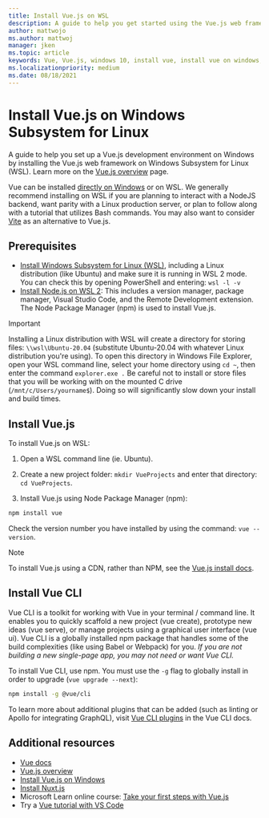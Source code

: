 ```yaml
---
title: Install Vue.js on WSL
description: A guide to help you get started using the Vue.js web frameworks on Windows Subsystem for Linux.
author: mattwojo 
ms.author: mattwoj 
manager: jken
ms.topic: article
keywords: Vue, Vue.js, windows 10, install vue, install vue on windows, install vue with windows, install vue for windows, web app with vue, vue dev environment, install vue on windows subsystem for linux, install vue with wsl, install vue on wsl, install vue on ubuntu on windows
ms.localizationpriority: medium
ms.date: 08/18/2021
---
```


# Install Vue.js on Windows Subsystem for Linux

A guide to help you set up a Vue.js development environment on Windows by installing the Vue.js web framework on Windows Subsystem for Linux (WSL). Learn more on the [Vue.js overview](./vue-overview.md) page.

Vue can be installed [directly on Windows](./vue-on-windows.md) or on WSL. We generally recommend installing on WSL if you are planning to interact with a NodeJS backend, want parity with a Linux production server, or plan to follow along with a tutorial that utilizes Bash commands. You may also want to consider [Vite](https://vitejs.dev/guide/why.html) as an alternative to Vue.js.

## Prerequisites

- [Install Windows Subsystem for Linux (WSL)](/windows/wsl/install-win10), including a Linux distribution (like Ubuntu) and make sure it is running in WSL 2 mode. You can check this by opening PowerShell and entering: `wsl -l -v`
- [Install Node.js on WSL 2](./nodejs-on-wsl.md): This includes a version manager, package manager, Visual Studio Code, and the Remote Development extension. The Node Package Manager (npm) is used to install Vue.js.

> [!IMPORTANT]
> Installing a Linux distribution with WSL will create a directory for storing files: `\\wsl\Ubuntu-20.04` (substitute Ubuntu-20.04 with whatever Linux distribution you're using). To open this directory in Windows File Explorer, open your WSL command line, select your home directory using `cd ~`, then enter the command `explorer.exe .` Be careful not to install or store files that you will be working with on the mounted C drive (`/mnt/c/Users/yourname$`). Doing so will significantly slow down your install and build times.

## Install Vue.js

To install Vue.js on WSL:

1. Open a WSL command line (ie. Ubuntu).

2. Create a new project folder: `mkdir VueProjects` and enter that directory: `cd VueProjects`.

3. Install Vue.js using Node Package Manager (npm):

```bash
npm install vue
```

Check the version number you have installed by using the command: `vue --version`.

> [!NOTE]
> To install Vue.js using a CDN, rather than NPM, see the [Vue.js install docs](https://vuejs.org/v2/guide/installation.html#CDN).

## Install Vue CLI

Vue CLI is a toolkit for working with Vue in your terminal / command line. It enables you to quickly scaffold a new project (vue create), prototype new ideas (vue serve), or manage projects using a graphical user interface (vue ui). Vue CLI is a globally installed npm package that handles some of the build complexities (like using Babel or Webpack) for you. *If you are not building a new single-page app, you may not need or want Vue CLI.*

To install Vue CLI, use npm. You must use the `-g` flag to globally install in order to upgrade (`vue upgrade --next`):

```bash
npm install -g @vue/cli
```

To learn more about additional plugins that can be added (such as linting or Apollo for integrating GraphQL), visit [Vue CLI plugins](https://cli.vuejs.org/guide/#cli-plugins) in the Vue CLI docs.

## Additional resources

- [Vue docs](https://vuejs.org/)
- [Vue.js overview](./vue-overview.md)
- [Install Vue.js on Windows](./vue-on-windows.md)
- [Install Nuxt.js](./nuxtjs-on-wsl.md)
- Microsoft Learn online course: [Take your first steps with Vue.js](/training/paths/vue-first-steps/)
- Try a [Vue tutorial with VS Code](https://code.visualstudio.com/docs/nodejs/vuejs-tutorial)

